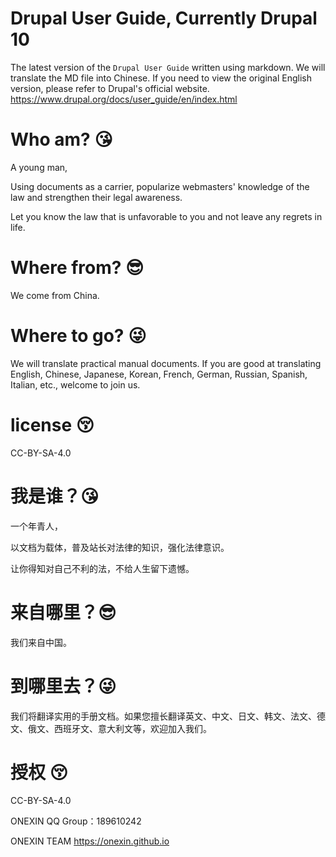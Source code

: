 # Drupal User Guide, Currently Drupal 10

The latest version of the `Drupal User Guide` written using markdown. We will translate the MD file into Chinese. 
If you need to view the original English version, please refer to Drupal's official website. https://www.drupal.org/docs/user_guide/en/index.html

# Who am? 😘
A young man, 

Using documents as a carrier, popularize webmasters' knowledge of the law and strengthen their legal awareness. 

Let you know the law that is unfavorable to you and not leave any regrets in life.

# Where from? 😎‍
We come from China.

# Where to go? 😜
We will translate practical manual documents. If you are good at translating English, Chinese, Japanese, Korean, French, German, Russian, Spanish, Italian, etc., welcome to join us.

# license 😚‍
CC-BY-SA-4.0


# 我是谁？😘
一个年青人，

以文档为载体，普及站长对法律的知识，强化法律意识。

让你得知对自己不利的法，不给人生留下遗憾。

# 来自哪里？😎‍
我们来自中国。

# 到哪里去？😜
我们将翻译实用的手册文档。如果您擅长翻译英文、中文、日文、韩文、法文、德文、俄文、西班牙文、意大利文等，欢迎加入我们。

# 授权 😚‍
CC-BY-SA-4.0


ONEXIN QQ Group：189610242

ONEXIN TEAM https://onexin.github.io
